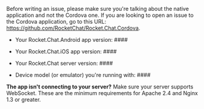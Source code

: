 Before writing an issue, please make sure you're talking about the native application and not the Cordova one. If you are looking to open an issue to the Cordova application, go to this URL: https://github.com/RocketChat/Rocket.Chat.Cordova.

- Your Rocket.Chat.Android app version: ####
<!-- Make sure you are running the latest version (which can be found on the hostname screen or by opening the side menu and then clicking on the chevron alongside username -->

- Your Rocket.Chat.iOS app version: ####
<!-- Make sure you are running the latest version (which can be found on the hostname screen or by opening the side menu and then clicking on the chevron alongside username -->

- Your Rocket.Chat server version: ####

- Device model (or emulator) you're running with: ####
<!-- e.g. For android : Nexus 7 - Android 6.0.1 -->
<!-- e.g. For iOS : iPhone 6 - iOS 11.2

- Steps to reproduce:
<!-- Stack traces may help too. -->

**The app isn't connecting to your server?**
Make sure your server supports WebSocket. These are the minimum requirements for Apache 2.4 and Nginx 1.3 or greater.
